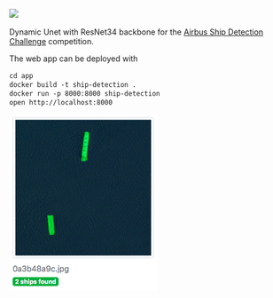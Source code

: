 ![](https://img.shields.io/badge/library-fastai%20v1.0-ff69b4.svg)

Dynamic Unet with ResNet34 backbone for the [Airbus Ship Detection Challenge](https://www.kaggle.com/c/airbus-ship-detection) competition.

The web app can be deployed with
```
cd app
docker build -t ship-detection .
docker run -p 8000:8000 ship-detection
open http://localhost:8000
```

![](app.png)
